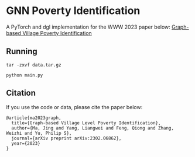 # GNN Poverty Identification

A PyTorch and dgl implementation for the WWW 2023 paper below:
[Graph-based Village Poverty Identification](https://arxiv.org/pdf/2302.06862.pdf)

## Running
``tar -zxvf data.tar.gz ``


``python main.py ``

## Citation

If you use the code or data, please cite the paper below:
```
@article{ma2023graph,
  title={Graph-based Village Level Poverty Identification},
  author={Ma, Jing and Yang, Liangwei and Feng, Qiong and Zhang, Weizhi and Yu, Philip S},
  journal={arXiv preprint arXiv:2302.06862},
  year={2023}
}
```

